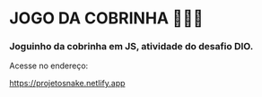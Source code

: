 # JOGO DA COBRINHA :snake::snake::snake:

### Joguinho da cobrinha em JS, atividade do desafio DIO.

Acesse no endereço:

https://projetosnake.netlify.app


